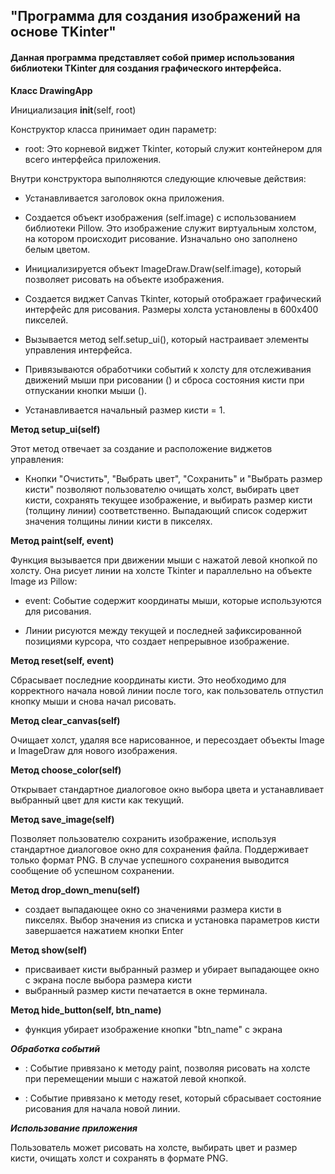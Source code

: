 ## "Программа для создания изображений на основе TKinter"

#### Данная программа представляет собой пример использования библиотеки TKinter для создания графического интерфейса.

**Класс DrawingApp**

Инициализация __init__(self, root)

Конструктор класса принимает один параметр:

- root: Это корневой виджет Tkinter, который служит контейнером для всего интерфейса приложения.

Внутри конструктора выполняются следующие ключевые действия:

- Устанавливается заголовок окна приложения.

- Создается объект изображения (self.image) с использованием библиотеки Pillow. Это изображение служит виртуальным холстом, на котором происходит рисование. Изначально оно заполнено белым цветом.

- Инициализируется объект ImageDraw.Draw(self.image), который позволяет рисовать на объекте изображения. 

- Создается виджет Canvas Tkinter, который отображает графический интерфейс для рисования. Размеры холста установлены в 600x400 пикселей.

- Вызывается метод self.setup_ui(), который настраивает элементы управления интерфейса.

- Привязываются обработчики событий к холсту для отслеживания движений мыши при рисовании () и сброса состояния кисти при отпускании кнопки мыши ().

- Устанавливается начальный размер кисти = 1.

**Метод setup_ui(self)**

Этот метод отвечает за создание и расположение виджетов управления:

- Кнопки "Очистить", "Выбрать цвет", "Сохранить" и "Выбрать размер кисти" позволяют пользователю очищать холст, выбирать цвет кисти, сохранять текущее изображение, и выбирать размер кисти (толщину линии) соответственно.
Выпадающий список  содержит значения толщины линии кисти в пикселях.

**Метод paint(self, event)**

Функция вызывается при движении мыши с нажатой левой кнопкой по холсту. Она рисует линии на холсте Tkinter и параллельно на объекте Image из Pillow:

- event: Событие содержит координаты мыши, которые используются для рисования.

- Линии рисуются между текущей и последней зафиксированной позициями курсора, что создает непрерывное изображение.

**Метод reset(self, event)**

Сбрасывает последние координаты кисти. Это необходимо для корректного начала новой линии после того, как пользователь отпустил кнопку мыши и снова начал рисовать.

**Метод clear_canvas(self)**

Очищает холст, удаляя все нарисованное, и пересоздает объекты Image и ImageDraw  для нового изображения.

**Метод choose_color(self)**

Открывает стандартное диалоговое окно выбора цвета и устанавливает выбранный цвет для кисти как текущий.

**Метод save_image(self)**

Позволяет пользователю сохранить изображение, используя стандартное диалоговое окно для сохранения файла. Поддерживает только формат PNG. В случае успешного сохранения выводится сообщение об успешном сохранении.

**Метод drop_down_menu(self)**

- создает выпадающее окно со значениями размера кисти в пикселях. 
Выбор значения из списка и установка параметров кисти
  завершается нажатием кнопки Enter

**Метод show(self)**

- присваивает кисти выбранный размер и убирает выпадающее окно с экрана
  после  выбора  размера  кисти
- выбранный  размер  кисти  печатается в окне терминала.

**Метод hide_button(self, btn_name)**

- функция убирает изображение кнопки "btn_name" с экрана


***Обработка событий***

- : Событие привязано к методу paint, позволяя рисовать на холсте при перемещении мыши с нажатой левой кнопкой.

- : Событие привязано к методу reset, который сбрасывает состояние рисования для начала новой линии.

***Использование приложения***

Пользователь может рисовать на холсте, выбирать цвет и размер кисти, очищать холст и сохранять в формате PNG.